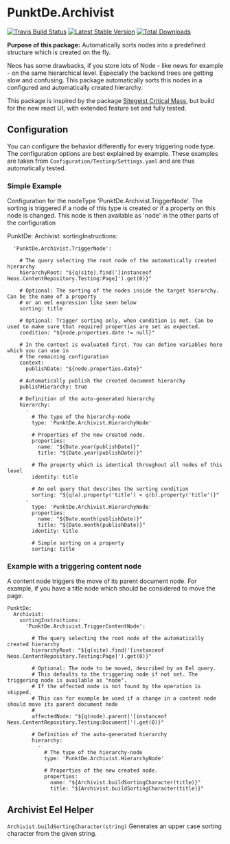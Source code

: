 # PunktDe.Archivist 

[![Travis Build Status](https://travis-ci.org/punktDe/archivist.svg?branch=master)](https://travis-ci.org/punktDe/archivist) [![Latest Stable Version](https://poser.pugx.org/punktde/archivist/v/stable)](https://packagist.org/packages/punktde/archivist) [![Total Downloads](https://poser.pugx.org/punktde/archivist/downloads)](https://packagist.org/packages/punktde/archivist)

**Purpose of this package:** Automatically sorts nodes into a predefined structure which is created on the fly.

Neos has some drawbacks, if you store lots of Node - like news for example - on the same hierarchical level. 
Especially the backend trees are getting slow and confusing. This package automatically sorts this nodes in a configured and 
automatically created hierarchy.

This package is inspired by the package [Sitegeist Critical Mass](https://github.com/sitegeist/Sitegeist.CriticalMass), 
but build for the new react UI, with extended feature set and fully tested. 

## Configuration

You can configure the behavior differently for every triggering node type. The configuration options 
are best explained by example. These examples are taken from ``Configuration/Testing/Settings.yaml``
and are thus automatically tested. 

### Simple Example

Configuration for the nodeType 'PunktDe.Archivist.TriggerNode'. The sorting is triggered if a
node of this type is created or if a property on this node is changed. This node is then
available as 'node' in the other parts of the configuration

PunktDe:
  Archivist:
    sortingInstructions:

      'PunktDe.Archivist.TriggerNode':

        # The query selecting the root node of the automatically created hierarchy
        hierarchyRoot: "${q(site).find('[instanceof Neos.ContentRepository.Testing:Page]').get(0)}"

        # Optional: The sorting of the nodes inside the target hierarchy. Can be the name of a property
        # or an eel expression like seen below
        sorting: title

        # Optional: Trigger sorting only, when condition is met. Can be used to make sure that required properties are set as expected.
        condition: "${node.properties.date != null}"

        # In the context is evaluated first. You can define variables here which you can use in
        # the remaining configuration
        context:
          publishDate: "${node.properties.date}"

        # Automatically publish the created document hierarchy
        publishHierarchy: true

        # Definition of the auto-generated hierarchy
        hierarchy:
          -
            # The type of the hierarchy-node
            type: 'PunktDe.Archivist.HierarchyNode'

            # Properties of the new created node.
            properties:
              name: "${Date.year(publishDate)}"
              title: "${Date.year(publishDate)}"

            # The property which is identical throughout all nodes of this level
            identity: title

            # An eel query that describes the sorting condition
            sorting: "${q(a).property('title') < q(b).property('title')}"
          -
            type: 'PunktDe.Archivist.HierarchyNode'
            properties:
              name: "${Date.month(publishDate)}"
              title: "${Date.month(publishDate)}"
            identity: title

            # Simple sorting on a property
            sorting: title


### Example with a triggering content node

A content node triggers the move of its parent document node. For example, if you have a
title node which should be considered to move the page.

    PunktDe:
      Archivist:
        sortingInstructions:
          'PunktDe.Archivist.TriggerContentNode':
    
            # The query selecting the root node of the automatically created hierarchy
            hierarchyRoot: "${q(site).find('[instanceof Neos.ContentRepository.Testing:Page]').get(0)}"
    
            # Optional: The node to be moved, described by an Eel query.
            # This defaults to the triggering node if not set. The triggering node is available as "node".
            # If the affected node is not found by the operation is skipped.
            # This can for example be used if a change in a content node should move its parent document node
            #
            affectedNode: "${q(node).parent('[instanceof Neos.ContentRepository.Testing:Document]').get(0)}"
    
            # Definition of the auto-generated hierarchy
            hierarchy:
              -
                # The type of the hierarchy-node
                type: 'PunktDe.Archivist.HierarchyNode'
    
                # Properties of the new created node.
                properties:
                  name: "${Archivist.buildSortingCharacter(title)}"
                  title: "${Archivist.buildSortingCharacter(title)}"

## Archivist Eel Helper

`Archivist.buildSortingCharacter(string)` Generates an upper case sorting character from the given string. 
